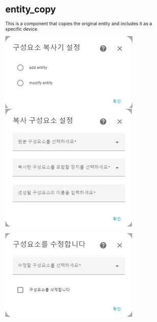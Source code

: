 # entity_copy

This is a component that copies the original entity and includes it as a specific device.

![select_function.jpg](https://raw.githubusercontent.com/oukene/entity_copy/main/images/select_function.jpg)
![add_entity.jpg](https://raw.githubusercontent.com/oukene/entity_copy/main/images/add_entity.jpg)

![modify_entity.jpg](https://raw.githubusercontent.com/oukene/entity_copy/main/images/modify_entity.jpg)
